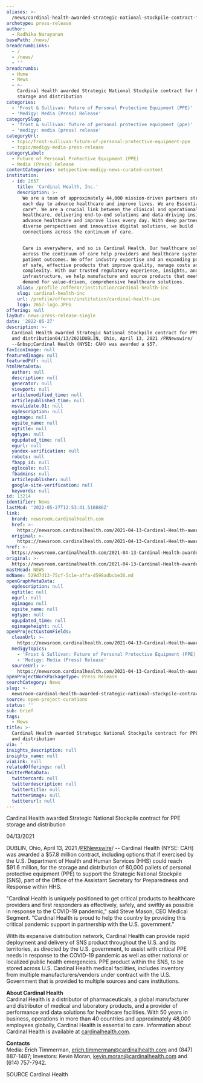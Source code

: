 ```yaml
---
aliases: >-
  /news/cardinal-health-awarded-strategic-national-stockpile-contract-for-ppe-storage-and-distribution
archetype: press-release
author:
  - Radhika Narayanan
basePath: /news/
breadcrumbLinks:
  - /
  - /news/
  - ''
breadcrumbs:
  - Home
  - News
  - >-
    Cardinal Health awarded Strategic National Stockpile contract for PPE
    storage and distribution
categories:
  - 'Frost & Sullivan: Future of Personal Protective Equipment (PPE)'
  - 'Medigy: Media (Press) Release'
categorySlug:
  - 'frost & sullivan: future of personal protective equipment (ppe)'
  - 'medigy: media (press) release'
categoryUrl:
  - topic/frost-sullivan-future-of-personal-protective-equipment-ppe
  - topic/medigy-media-press-release
categoryLabel:
  - Future of Personal Protective Equipment (PPE)
  - Media (Press) Release
contentCategories: netspective-medigy-news-curated-content
institution:
  - id: 2657
    title: 'Cardinal Health, Inc.'
    description: >-
      We are a team of approximately 44,000 mission-driven partners striving
      each day to advance healthcare and improve lives. We are Essential to
      care™. We are a crucial link between the clinical and operational sides of
      healthcare, delivering end-to-end solutions and data-driving insights that
      advance healthcare and improve lives every day. With deep partnerships,
      diverse perspectives and innovative digital solutions, we build
      connections across the continuum of care. 


      Care is everywhere, and so is Cardinal Health. Our healthcare solutions
      across the continuum of care help providers and healthcare systems improve
      patient outcomes. We offer industry expertise and an expanding portfolio
      of safe, effective products that improve quality, manage costs and reduce
      complexity. With our trusted regulatory experience, insights, and
      infrastructure, we help manufacture and source products that meet the
      demand for value-driven, comprehensive healthcare solutions.
    alias: /profile /offeror/institution/cardinal-health-inc
    slug: cardinal-health-inc
    url: /profile/offeror/institution/cardinal-health-inc
    logo: 2657-logo.JPEG
offering: null
layOut: news-press-release-single
date: '2022-05-27'
description: >-
  Cardinal Health awarded Strategic National Stockpile contract for PPE storage
  and distribution04/13/2021DUBLIN, Ohio, April 13, 2021 /PRNewswire/
  --&nbsp;Cardinal Health (NYSE: CAH) was awarded a $57.
favIconImage: null
featuredImage: null
featuredPdf: null
htmlMetaData:
  author: null
  description: null
  generator: null
  viewport: null
  articlemodified_time: null
  articlepublished_time: null
  msvalidate.01: null
  ogdescription: null
  ogimage: null
  ogsite_name: null
  ogtitle: null
  ogtype: null
  ogupdated_time: null
  ogurl: null
  yandex-verification: null
  robots: null
  fbapp_id: null
  oglocale: null
  fbadmins: null
  articlepublisher: null
  google-site-verification: null
  keywords: null
id: 13214
identifier: News
lastMod: '2022-05-27T12:53:41.510886Z'
link:
  brand: newsroom.cardinalhealth.com
  href: >-
    https://newsroom.cardinalhealth.com/2021-04-13-Cardinal-Health-awarded-Strategic-National-Stockpile-contract-for-PPE-storage-and-distribution
  original: >-
    https://newsroom.cardinalhealth.com/2021-04-13-Cardinal-Health-awarded-Strategic-National-Stockpile-contract-for-PPE-storage-and-distribution
href: >-
  https://newsroom.cardinalhealth.com/2021-04-13-Cardinal-Health-awarded-Strategic-National-Stockpile-contract-for-PPE-storage-and-distribution
original: >-
  https://newsroom.cardinalhealth.com/2021-04-13-Cardinal-Health-awarded-Strategic-National-Stockpile-contract-for-PPE-storage-and-distribution
mastHead: NEWS
mdName: 529d7d13-75cf-5c1e-affa-d598adbcbe36.md
openGraphMetaData:
  ogdescription: null
  ogtitle: null
  ogurl: null
  ogimage: null
  ogsite_name: null
  ogtype: null
  ogupdated_time: null
  ogimageheight: null
openProjectCustomFields:
  cleanUrl: >-
    https://newsroom.cardinalhealth.com/2021-04-13-Cardinal-Health-awarded-Strategic-National-Stockpile-contract-for-PPE-storage-and-distribution
  medigyTopics:
    - 'Frost & Sullivan: Future of Personal Protective Equipment (PPE)'
    - 'Medigy: Media (Press) Release'
  sourceUrl: >-
    https://newsroom.cardinalhealth.com/2021-04-13-Cardinal-Health-awarded-Strategic-National-Stockpile-contract-for-PPE-storage-and-distribution
openProjectWorkPackageType: Press Release
searchCategory: News
slug: >-
  newsroom-cardinal-health-awarded-strategic-national-stockpile-contract-for-ppe-storage-and-distribution
source: open-project-curations
status: ''
sub: brief
tags:
  - News
title: >-
  Cardinal Health awarded Strategic National Stockpile contract for PPE storage
  and distribution
via: ' '
insights_description: null
insights_name: null
viaLink: null
relatedOfferings: null
twitterMetaData:
  twittercard: null
  twitterdescription: null
  twittertitle: null
  twitterimage: null
  twitterurl: null
---
```

<p>Cardinal Health awarded Strategic National Stockpile contract for PPE storage and distribution</p><p>04/13/2021</p><p>DUBLIN, Ohio, April 13, 2021 /<a href="http://www.prnewswire.com/">PRNewswire</a>/ --&nbsp;Cardinal Health (NYSE: CAH) was awarded a $57.8 million contract, including options that if exercised by the U.S. Department of Health and Human Services (HHS) could reach $91.6 million, for the storage and distribution of 80,000 pallets of personal protective equipment (PPE) to support the Strategic National Stockpile (SNS), part of the Office of the Assistant Secretary for Preparedness and Response within HHS.</p><p>"Cardinal Health is uniquely positioned to get critical products to healthcare providers and first responders as effectively, safely, and swiftly as possible in response to the COVID-19 pandemic," said Steve Mason, CEO Medical Segment. "Cardinal Health is proud to help the country by providing this critical pandemic support in partnership with the U.S. government."</p><p>With its expansive distribution network, Cardinal Health can provide rapid deployment and delivery of SNS product throughout the U.S. and its territories, as directed by the U.S. government, to assist with critical PPE needs in response to the COVID-19 pandemic as well as other national or localized public health emergencies. PPE product within the SNS, to be stored across U.S. Cardinal Health medical facilities, includes inventory from multiple manufacturers/vendors under contract with the U.S. Government that is provided to multiple sources and care institutions.</p><p><strong>About Cardinal Health&nbsp;</strong><br>Cardinal Health is a distributor of pharmaceuticals, a global manufacturer and distributor of medical and laboratory products, and a provider of performance and data solutions for healthcare facilities. With 50 years in business, operations in more than 40 countries and approximately 48,000 employees globally, Cardinal Health is essential to care. Information about Cardinal Health is available at <a href="https://c212.net/c/link/?t=0&amp;l=en&amp;o=3126009-1&amp;h=988779688&amp;u=http%3A%2F%2Fwww.cardinalhealth.com%2F&amp;a=cardinalhealth.com">cardinalhealth.com</a>.</p><p><strong>Contacts</strong><br>Media: Erich Timmerman, <a href="mailto:erich.timmerman@cardinalhealth.com">erich.timmerman@cardinalhealth.com</a> and (847) 887-1487; Investors: Kevin Moran, <a href="mailto:kevin.moran@cardinalhealth.com">kevin.moran@cardinalhealth.com</a>&nbsp;and (614) 757-7942.</p><p>SOURCE Cardinal Health<br>&nbsp;</p>